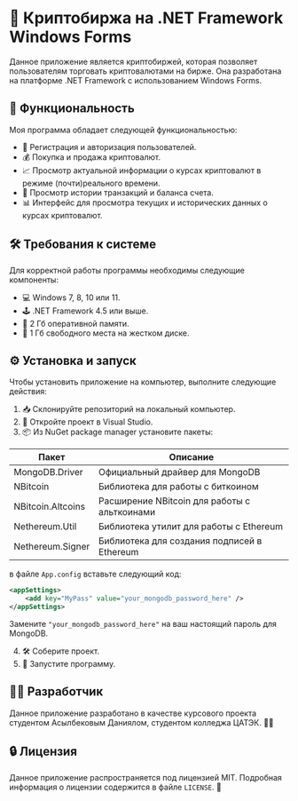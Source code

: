 # 🚀 Криптобиржа на .NET Framework Windows Forms

Данное приложение является криптобиржей, которая позволяет пользователям торговать криптовалютами на бирже. Она разработана на платформе .NET Framework с использованием Windows Forms.

## 📖 Функциональность

Моя программа обладает следующей функциональностью:

- 🤝 Регистрация и авторизация пользователей.
- 💰 Покупка и продажа криптовалют.
- 📈 Просмотр актуальной информации о курсах криптовалют в режиме (почти)реального времени.
- 💸 Просмотр истории транзакций и баланса счета.
- 📊 Интерфейс для просмотра текущих и исторических данных о курсах криптовалют.

## 🛠️ Требования к системе

Для корректной работы программы необходимы следующие компоненты:

- 💻 Windows 7, 8, 10 или 11.
- 🕹️ .NET Framework 4.5 или выше.
- 🧠 2 Гб оперативной памяти.
- 💽 1 Гб свободного места на жестком диске.

## ⚙️ Установка и запуск

Чтобы установить приложение на компьютер, выполните следующие действия:

1. 📥 Склонируйте репозиторий на локальный компьютер.
2. 🚀 Откройте проект в Visual Studio.
3. 📦 Из NuGet package manager установите пакеты:

| Пакет              | Описание                                    |
| ------------------ | -------------------------------------------- |
| MongoDB.Driver     | Официальный драйвер для MongoDB              |
| NBitcoin           | Библиотека для работы с биткоином            |
| NBitcoin.Altcoins  | Расширение NBitcoin для работы с альткоинами |
| Nethereum.Util     | Библиотека утилит для работы с Ethereum      |
| Nethereum.Signer   | Библиотека для создания подписей в Ethereum  |


в файле `App.config` вставьте следующий код:
```xml
<appSettings>
    <add key="MyPass" value="your_mongodb_password_here" />
</appSettings>
```
Замените `"your_mongodb_password_here"` на ваш настоящий пароль для MongoDB.

4. 🛠️ Соберите проект.
5. 🚀 Запустите программу.

## 👨‍💻 Разработчик

Данное приложение разработано в качестве курсового проекта студентом Асылбековым Даниялом, студентом колледжа ЦАТЭК. 👨‍🎓

## 🔒 Лицензия

Данное приложение распространяется под лицензией MIT. Подробная информация о лицензии содержится в файле `LICENSE`. 📜
